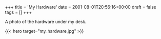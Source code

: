 +++
title = 'My Hardware'
date = 2001-08-01T20:56:16+00:00
draft = false
tags = []
+++

A photo of the hardware under my desk.

{{< hero target="my_hardware.jpg" >}}
